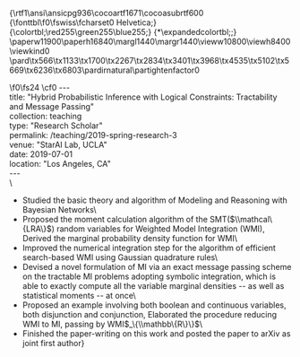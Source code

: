 {\rtf1\ansi\ansicpg936\cocoartf1671\cocoasubrtf600
{\fonttbl\f0\fswiss\fcharset0 Helvetica;}
{\colortbl;\red255\green255\blue255;}
{\*\expandedcolortbl;;}
\paperw11900\paperh16840\margl1440\margr1440\vieww10800\viewh8400\viewkind0
\pard\tx566\tx1133\tx1700\tx2267\tx2834\tx3401\tx3968\tx4535\tx5102\tx5669\tx6236\tx6803\pardirnatural\partightenfactor0

\f0\fs24 \cf0 ---\
title: "Hybrid Probabilistic Inference with Logical Constraints: Tractability and Message Passing"\
collection: teaching\
type: "Research Scholar"\
permalink: /teaching/2019-spring-research-3\
venue: "StarAI Lab, UCLA"\
date: 2019-07-01\
location: "Los Angeles, CA"\
---\
\
* Studied the basic theory and algorithm of Modeling and Reasoning with Bayesian Networks\
* Proposed the moment calculation algorithm of the SMT($\\mathcal\{LRA\}$) random variables for Weighted Model Integration (WMI), Derived the marginal probability density function for WMI\
* Improved the numerical integration step for the algorithm of efficient search-based WMI using Gaussian quadrature rules\
* Devised a novel formulation of MI via an exact message passing scheme on the tractable MI problems  adopting symbolic integration,  which is able to exactly compute all the variable marginal densities -- as well as statistical moments -- at once\
* Proposed an example involving both boolean and continuous variables, both disjunction and conjunction, Elaborated the procedure reducing WMI to MI, passing by WMI$_\{\\mathbb\{R\}\}$\
* Finished the paper-writing on this work and posted the paper to arXiv as joint first author}